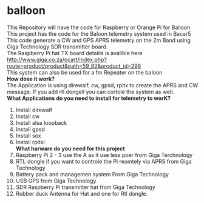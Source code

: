 # balloon
This Repository will have the code for Raspberry or Orange Pi for Balloon<br>
This project has the code for the Baloon telemetry system used in Bacar5<br>
This code generate a CW and GPS APRS telemetry on the 2m Band using Giga Technology SDR transmitter board.<br>
The Raspberry Pi hat TX board detaiils is avalible here http://www.giga.co.za/ocart/index.php?route=product/product&path=59_82&product_id=296<br> 
This system can also be used for a fm Repeater on the baloon<br>
<b>How dose it work?</b><br>
The Application is using direwalf, cw, gpsd, rpitx to create the APRS and CW message. If you add rtl dongell you can cortole the system as well.<br> 
<b>What Applications do you need to install for telemetry to worK?</b><br>
1) Install direwalf<br>
2) Install cw<br>
3) Install alsa loopback<br>
4) Install gpsd<br>
5) Install sox<br>
6) Install rpitxi<br>
<b>What harware do you need for this project</b><br>
1) Raspberry Pi 2 - 3 use the A  as it use less poer from Giga Terchnology<br>
2) RTL dongle if you want to controle the Pi reomtely via APRS from Giga Technology <br>
3) Battery pack and managemen system From Giga Technology <br>
4) USB GPS from Giga Technology<br>
5) SDR Raspberry Pi transmitter hat from Giga Technology<br>
6) Rubber duck Antenna for Hat and one for Rtl dongle.

